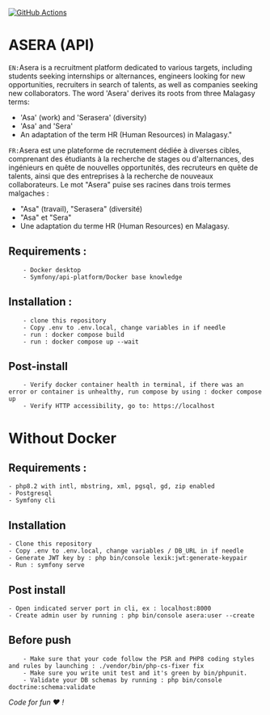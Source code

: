 [![GitHub Actions](https://github.com/a-sera-org/asera-api/workflows/a-sera-ci/badge.svg)](https://github.com/a-sera-org/asera-api/actions?workflow=a-sera-ci)

# ASERA (API)
`EN:`Asera is a recruitment platform dedicated to various targets, including students seeking internships or alternances, engineers looking for new opportunities, recruiters in search of talents, as well as companies seeking new collaborators. The word 'Asera' derives its roots from three Malagasy terms:
- 'Asa' (work) and 'Serasera' (diversity)
- 'Asa' and 'Sera'
- An adaptation of the term HR (Human Resources) in Malagasy."

`FR:`Asera est une plateforme de recrutement dédiée à diverses cibles, comprenant des étudiants à la recherche de stages ou d'alternances, des ingénieurs en quête de nouvelles opportunités, des recruteurs en quête de talents, ainsi que des entreprises à la recherche de nouveaux collaborateurs.
Le mot "Asera" puise ses racines dans trois termes malgaches : 
- "Asa" (travail), "Serasera" (diversité)
- "Asa" et "Sera"
- Une adaptation du terme HR (Human Resources) en Malagasy.

## Requirements :
```
    - Docker desktop
    - Symfony/api-platform/Docker base knowledge
```

## Installation :
```
    - clone this repository
    - Copy .env to .env.local, change variables in if needle
    - run : docker compose build
    - run : docker compose up --wait
```

## Post-install
```
    - Verify docker container health in terminal, if there was an error or container is unhealthy, run compose by using : docker compose up
    - Verify HTTP accessibility, go to: https://localhost
```

# Without Docker
## Requirements :

```
- php8.2 with intl, mbstring, xml, pgsql, gd, zip enabled
- Postgresql
- Symfony cli
```

## Installation
```
- Clone this repository
- Copy .env to .env.local, change variables / DB_URL in if needle
- Generate JWT key by : php bin/console lexik:jwt:generate-keypair
- Run : symfony serve
```

## Post install
```
- Open indicated server port in cli, ex : localhost:8000 
- Create admin user by running : php bin/console asera:user --create
```


## Before push
```
    - Make sure that your code follow the PSR and PHP8 coding styles and rules by launching : ./vendor/bin/php-cs-fixer fix
    - Make sure you write unit test and it's green by bin/phpunit.
    - Validate your DB schemas by running : php bin/console doctrine:schema:validate
```

*Code for fun :heart: !*